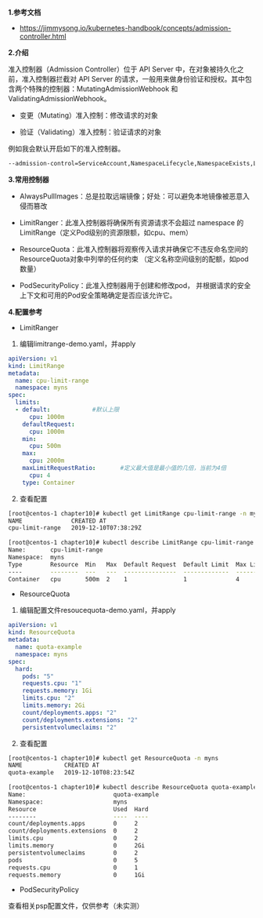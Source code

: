 **1.参考文档**

* https://jimmysong.io/kubernetes-handbook/concepts/admission-controller.html


**2.介绍**

准入控制器（Admission Controller）位于 API Server 中，在对象被持久化之前，准入控制器拦截对 API Server 的请求，一般用来做身份验证和授权。其中包含两个特殊的控制器：MutatingAdmissionWebhook 和 ValidatingAdmissionWebhook。
* 变更（Mutating）准入控制：修改请求的对象

* 验证（Validating）准入控制：验证请求的对象

例如我会默认开启如下的准入控制器。
```bash
--admission-control=ServiceAccount,NamespaceLifecycle,NamespaceExists,LimitRanger,ResourceQuota,MutatingAdmissionWebhook,ValidatingAdmissionWebhook
```

**3.常用控制器**

* AlwaysPullImages：总是拉取远端镜像；好处：可以避免本地镜像被恶意入侵而篡改

* LimitRanger：此准入控制器将确保所有资源请求不会超过 namespace 的 LimitRange（定义Pod级别的资源限额，如cpu、mem）

* ResourceQuota：此准入控制器将观察传入请求并确保它不违反命名空间的ResourceQuota对象中列举的任何约束
（定义名称空间级别的配额，如pod数量）

* PodSecurityPolicy：此准入控制器用于创建和修改pod，
并根据请求的安全上下文和可用的Pod安全策略确定是否应该允许它。
 
**4.配置参考**

* LimitRanger

1) 编辑limitrange-demo.yaml，并apply
```yaml
apiVersion: v1
kind: LimitRange
metadata:
  name: cpu-limit-range
  namespace: myns
spec:
  limits:
  - default:            #默认上限
      cpu: 1000m
    defaultRequest:
      cpu: 1000m
    min:
      cpu: 500m
    max:
      cpu: 2000m
    maxLimitRequestRatio:       #定义最大值是最小值的几倍，当前为4倍
      cpu: 4
    type: Container
```

2) 查看配置
```bash
[root@centos-1 chapter10]# kubectl get LimitRange cpu-limit-range -n myns
NAME              CREATED AT
cpu-limit-range   2019-12-10T07:38:29Z
    
[root@centos-1 chapter10]# kubectl describe LimitRange cpu-limit-range -n myns
Name:       cpu-limit-range
Namespace:  myns
Type        Resource  Min   Max  Default Request  Default Limit  Max Limit/Request Ratio
----        --------  ---   ---  ---------------  -------------  -----------------------
Container   cpu       500m  2    1                1              4

```

* ResourceQuota

1) 编辑配置文件resoucequota-demo.yaml，并apply
```yaml
apiVersion: v1
kind: ResourceQuota
metadata:
  name: quota-example
  namespace: myns
spec:
  hard:
    pods: "5"
    requests.cpu: "1"
    requests.memory: 1Gi
    limits.cpu: "2"
    limits.memory: 2Gi
    count/deployments.apps: "2"
    count/deployments.extensions: "2"
    persistentvolumeclaims: "2"
```

2) 查看配置
```bash
[root@centos-1 chapter10]# kubectl get ResourceQuota -n myns
NAME            CREATED AT
quota-example   2019-12-10T08:23:54Z
    
[root@centos-1 chapter10]# kubectl describe ResourceQuota quota-example -n myns
Name:                         quota-example
Namespace:                    myns
Resource                      Used  Hard
--------                      ----  ----
count/deployments.apps        0     2
count/deployments.extensions  0     2
limits.cpu                    0     2
limits.memory                 0     2Gi
persistentvolumeclaims        0     2
pods                          0     5
requests.cpu                  0     1
requests.memory               0     1Gi

```

* PodSecurityPolicy

查看相关psp配置文件，仅供参考（未实测）